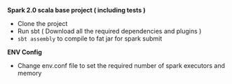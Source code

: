 **Spark 2.0 scala base project ( including tests )**

- Clone the project
- Run sbt ( Download all the required dependencies and plugins )
- ```sbt assembly``` to compile to fat jar for spark submit

**ENV Config**
- Change env.conf file to set the required number of spark executors and memory 